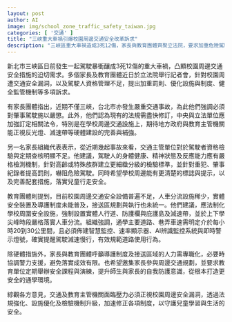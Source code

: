 ```yaml
---
layout: post
author: AI
image: img/school_zone_traffic_safety_taiwan.jpg
categories: [ '交通' ]
title: "三峽重大車禍引爆校園周邊交通安全改革訴求"
description: "三峽區重大車禍造成3死12傷，家長與教育團體齊聚立法院，要求加重危險駕駛罰則、強化駕駛人資格管理及優化校園周邊安全設施。團體主張修訂相關法規、完善硬體建設、健全人車分流及導護制度，並倡導法制化人行道、防護設施與智慧監控，提升校園通學安全。主管機關正面臨法規強化及措施升級的壓力，以守護學童安全。"
---
```

新北市三峽區日前發生一起駕駛暴衝釀成3死12傷的重大車禍，凸顯校園周邊交通安全措施的迫切需求。多個家長及教育團體近日於立法院舉行記者會，針對校園周遭交通安全漏洞，以及駕駛人資格管理不足，提出加重罰則、優化設施與制度、健全監管機制等多項訴求。

有家長團體指出，近期不僅三峽，台北市亦發生嚴重交通事故，為此他們強調必須對肇事駕駛施以嚴懲。此外，他們認為現有的法規需盡快修訂，中央與立法單位應加強訂定相關法令，特別是在學校周邊交通設施上，期待地方政府與教育主管機關能正視反光燈、減速帶等硬體建設的完善與補強。

另一名家長組織代表表示，從近期幾起事故來看，交通主管單位對於駕駛者資格檢驗與定期查核明顯不足。他建議，駕駛人的身體健康、精神狀態及反應能力應有嚴格檢測機制，針對高齡或特殊族群建立更細緻分級的檢驗標準，並針對重犯、肇事紀錄者提高罰則，嚇阻危險駕駛。同時希望學校周邊能有更清楚的標誌與提示，以及完善配套措施，落實兒童行走安全。

教育團體則提到，目前校園周邊交通安全設備普遍不足，人車分流設施稀少，實體安全裝置及導護制度未能普及，接送區規劃與執行也未統一。他們建議，應法制化學校周圍安全設施，強制設置實體人行道、防護欄與庇護島及減速帶，並於上下學尖峰時段嚴格落實人車分流。組織強調，通學主要道路、巷弄車速需明定介於每小時20到30公里間，且必須佈建智慧監控、速率顯示器、AI辨識監控系統與即時警示燈號，確實提醒駕駛減速慢行，有效規範道路使用行為。

除硬體措施外，家長與教育團體呼籲導護制度及接送區域的人力需專職化，必要時協調警力支援，避免落實成效有限。也希望邀集家長參與周邊交通規劃，並要求教育單位定期舉辦安全課程與演練，提升師生與家長的自我防護意識，從根本打造更安全的通學環境。

綜觀各方意見，交通及教育主管機關面臨壓力必須正視校園周邊安全漏洞，透過法規強化、設施優化及檢驗機制升級，加速修正各項制度，以守護兒童學習與生活的安全。